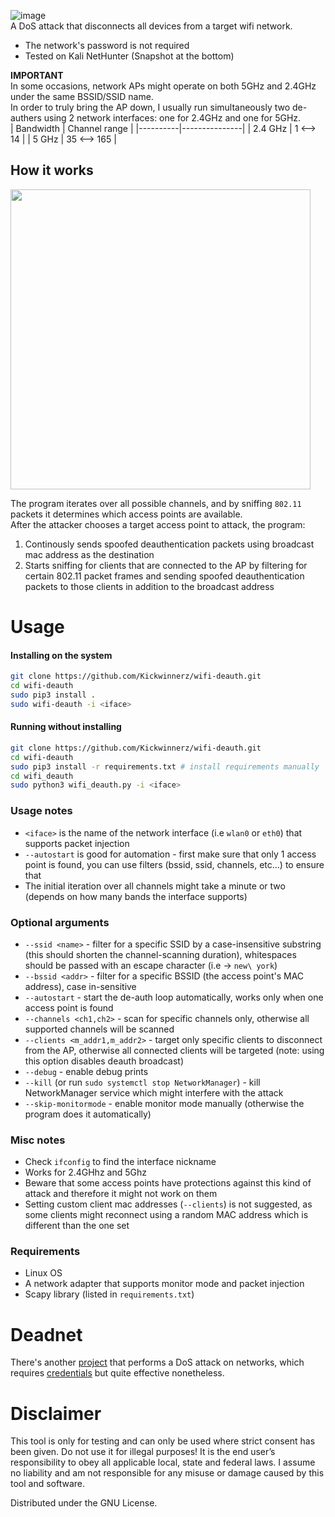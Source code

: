 ![image](https://user-images.githubusercontent.com/59119926/196630355-9edfa98f-7c97-4555-b882-73a0cc87744c.png)
</br>
A DoS attack that disconnects all devices from a target wifi network.
* The network's password is not required
* Tested on Kali NetHunter (Snapshot at the bottom)


**IMPORTANT** </br>
In some occasions, network APs might operate on both 5GHz and 2.4GHz under the same BSSID/SSID name. <br>
In order to truly bring the AP down, I usually run simultaneously two de-authers using 2 network interfaces: one for 2.4GHz and one for 5GHz. </br>
| Bandwidth | Channel range |
|----------|---------------|
| 2.4 GHz   | 1 <--> 14     |
| 5 GHz     | 35 <--> 165   |

## How it works
<img src="https://github.com/flashnuke/wifi-deauth/assets/59119926/26f75cce-0484-4949-840e-d23fa976ff9b" width="480">

The program iterates over all possible channels, and by sniffing `802.11` packets it determines which access points are available. </br>
After the attacker chooses a target access point to attack, the program:
1. Continously sends spoofed deauthentication packets using broadcast mac address as the destination
2. Starts sniffing for clients that are connected to the AP by filtering for certain 802.11 packet frames and sending spoofed deauthentication packets to those clients in addition to the broadcast address


# Usage
#### Installing on the system
```bash
git clone https://github.com/Kickwinnerz/wifi-deauth.git
cd wifi-deauth
sudo pip3 install .
sudo wifi-deauth -i <iface>
```

#### Running without installing 
```bash
git clone https://github.com/Kickwinnerz/wifi-deauth.git
cd wifi-deauth
sudo pip3 install -r requirements.txt # install requirements manually
cd wifi_deauth
sudo python3 wifi_deauth.py -i <iface>
```

### Usage notes
*  `<iface>` is the name of the network interface (i.e `wlan0` or `eth0`) that supports packet injection
* `--autostart` is good for automation - first make sure that only 1 access point is found, you can use filters (bssid, ssid, channels, etc...) to ensure that
* The initial iteration over all channels might take a minute or two (depends on how many bands the interface supports)

### Optional arguments
* `--ssid <name>` - filter for a specific SSID by a case-insensitive substring (this should shorten the channel-scanning duration), whitespaces should be passed with an escape character (i.e -> `new\ york`)
* `--bssid <addr>` - filter for a specific BSSID (the access point's MAC address), case in-sensitive
* `--autostart` - start the de-auth loop automatically, works only when one access point is found
* `--channels <ch1,ch2>` - scan for specific channels only, otherwise all supported channels will be scanned
* `--clients <m_addr1,m_addr2>` - target only specific clients to disconnect from the AP, otherwise all connected clients will be targeted (note: using this option disables deauth broadcast)
* `--debug` - enable debug prints
* `--kill` (or run `sudo systemctl stop NetworkManager`) - kill NetworkManager service which might interfere with the attack
* `--skip-monitormode` - enable monitor mode manually (otherwise the program does it automatically)

### Misc notes
* Check `ifconfig` to find the interface nickname
* Works for 2.4GHhz and 5Ghz
* Beware that some access points have protections against this kind of attack and therefore it might not work on them
* Setting custom client mac addresses (`--clients`) is not suggested, as some clients might reconnect using a random MAC address which is different than the one set

### Requirements
* Linux OS
* A network adapter that supports monitor mode and packet injection
* Scapy library (listed in `requirements.txt`)

# Deadnet
There's another [project](https://github.com/flashnuke/deadnet) that performs a DoS attack on networks, which requires [credentials](https://github.com/flashnuke/pass-generator) but quite effective nonetheless.

# Disclaimer

This tool is only for testing and can only be used where strict consent has been given. Do not use it for illegal purposes! It is the end user’s responsibility to obey all applicable local, state and federal laws. I assume no liability and am not responsible for any misuse or damage caused by this tool and software.

Distributed under the GNU License.
